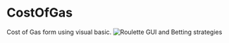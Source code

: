 # CostOfGas
Cost of Gas form using visual basic.
<img src="http://fresdev99.hopto.org:8080/DMS,/disk/DLNA-PNJPEG_SM-CI1-FLAGS00d00000/O0$2$20I133643.jpg?scale=285x165" alt="Roulette GUI and Betting strategies" />
